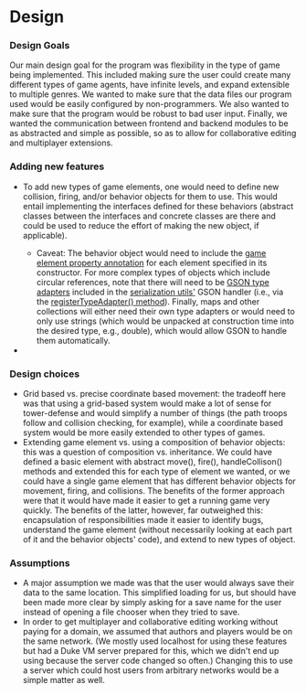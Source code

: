 # Design 

### Design Goals

Our main design goal for the program was flexibility in the type of game being implemented. This included making sure the user could create many different types of game agents, have infinite levels, and expand extensible to multiple genres. We wanted to make sure that the data files our program used would be easily configured by non-programmers. We also wanted to make sure that the program would be robust to bad user input. Finally, we wanted the communication between frontend and backend modules to be as abstracted and simple as possible, so as to allow for collaborative editing and multiplayer extensions. 


### Adding new features

* To add new types of game elements, one would need to define new collision, firing, and/or behavior objects for them to use. This would entail implementing the interfaces defined for these behaviors (abstract classes between the interfaces and concrete classes are there and could be used to reduce the effort of making the new object, if applicable). 
    
    - Caveat: The behavior object would need to include the [game element property annotation](src/engine/game_elements/ElementProperty.java) for each element specified in its constructor. For more complex types of objects which include circular references, note that there will need to be [GSON type adapters](https://google.github.io/gson/apidocs/com/google/gson/TypeAdapter.html) included in the [serialization utils'](src/utils/io/SerializationUtils.java) GSON handler (i.e., via the [registerTypeAdapter() method](https://google.github.io/gson/apidocs/com/google/gson/GsonBuilder.html#registerTypeAdapter-java.lang.reflect.Type-java.lang.Object-)). Finally, maps and other collections will either need their own type adapters or would need to only use strings (which would be unpacked at construction time into the desired type, e.g., double), which would allow GSON to handle them automatically. 
* 


### Design choices 

* Grid based vs. precise coordinate based movement: the tradeoff here was that using a grid-based system would make a lot of sense for tower-defense and would simplify a number of things (the path troops follow and collision checking, for example), while a coordinate based system would be more easily extended to other types of games.
* Extending game element vs. using a composition of behavior objects: this was a question of composition vs. inheritance. We could have defined a basic element with abstract move(), fire(), handleCollison() methods and extended this for each type of element we wanted, or we could have a single game element that has different behavior objects for movement, firing, and collisions. The benefits of the former approach were that it would have made it easier to get a running game very quickly. The benefits of the latter, however, far outweighed this: encapsulation of responsibilities made it easier to identify bugs, understand the game element (without necessarily looking at each part of it and the behavior objects' code), and extend to new types of object. 


### Assumptions 

* A major assumption we made was that the user would always save their data to the same location. This simplified loading for us, but should have been made more clear by simply asking for a save name for the user instead of opening a file chooser when they tried to save.
* In order to get multiplayer and collaborative editing working without paying for a domain, we assumed that authors and players would be on the same network. (We mostly used localhost for using these features but had a Duke VM server prepared for this, which we didn't end up using because the server code changed so often.)  Changing this to use a server which could host users from arbitrary networks would be a simple matter as well.
